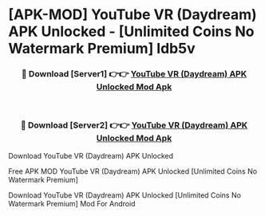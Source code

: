 # [APK-MOD] YouTube VR (Daydream) APK Unlocked - [Unlimited Coins No Watermark Premium] ldb5v



<div align="center">
<h3>🔴 Download [Server1] 👉👉 <a href="https://momento.my/?title=YouTube_VR_(Daydream)_APK_Unlocked">YouTube VR (Daydream) APK Unlocked Mod Apk</a></h3><br>

<h3>🔴 Download [Server2] 👉👉 <a href="https://momento.my/?title=YouTube_VR_(Daydream)_APK_Unlocked">YouTube VR (Daydream) APK Unlocked Mod Apk</a></h3>
</div>



Download YouTube VR (Daydream) APK Unlocked 

Free APK MOD YouTube VR (Daydream) APK Unlocked [Unlimited Coins No Watermark Premium]

Download YouTube VR (Daydream) APK Unlocked [Unlimited Coins No Watermark Premium] Mod For Android
